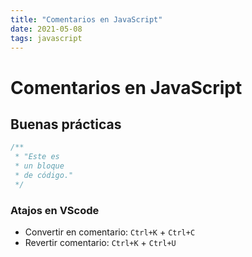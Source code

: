 ```yaml
---
title: "Comentarios en JavaScript"
date: 2021-05-08
tags: javascript
---
```


# Comentarios en JavaScript

## Buenas prácticas

````js
/**
 * "Este es
 * un bloque
 * de código."
 */
````

### Atajos en VScode

- Convertir en comentario: `Ctrl+K` + `Ctrl+C`
- Revertir comentario: `Ctrl+K` + `Ctrl+U`